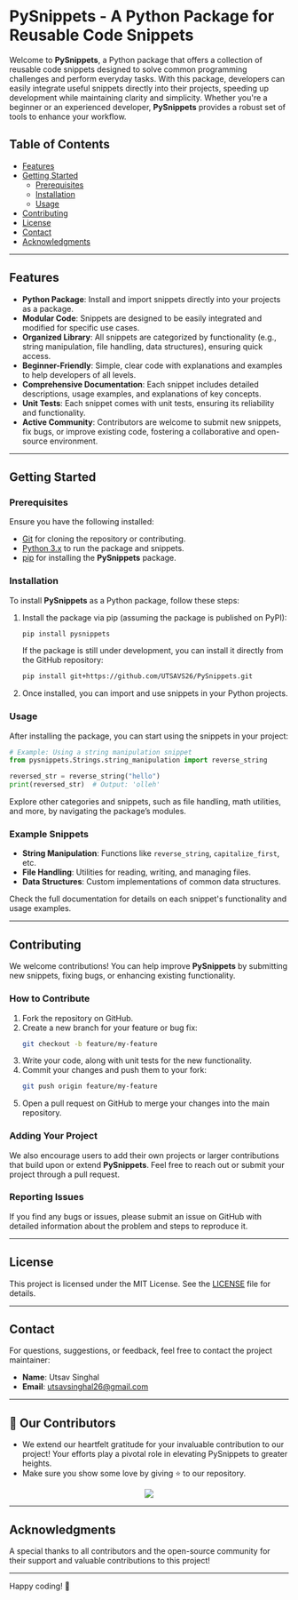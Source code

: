 # PySnippets - A Python Package for Reusable Code Snippets

Welcome to **PySnippets**, a Python package that offers a collection of reusable code snippets designed to solve common programming challenges and perform everyday tasks. With this package, developers can easily integrate useful snippets directly into their projects, speeding up development while maintaining clarity and simplicity. Whether you're a beginner or an experienced developer, **PySnippets** provides a robust set of tools to enhance your workflow.

## Table of Contents

- [Features](#features)
- [Getting Started](#getting-started)
  - [Prerequisites](#prerequisites)
  - [Installation](#installation)
  - [Usage](#usage)
- [Contributing](#contributing)
- [License](#license)
- [Contact](#contact)
- [Acknowledgments](#acknowledgments)

---

## Features

- **Python Package**: Install and import snippets directly into your projects as a package.
- **Modular Code**: Snippets are designed to be easily integrated and modified for specific use cases.
- **Organized Library**: All snippets are categorized by functionality (e.g., string manipulation, file handling, data structures), ensuring quick access.
- **Beginner-Friendly**: Simple, clear code with explanations and examples to help developers of all levels.
- **Comprehensive Documentation**: Each snippet includes detailed descriptions, usage examples, and explanations of key concepts.
- **Unit Tests**: Each snippet comes with unit tests, ensuring its reliability and functionality.
- **Active Community**: Contributors are welcome to submit new snippets, fix bugs, or improve existing code, fostering a collaborative and open-source environment.

---

## Getting Started

### Prerequisites

Ensure you have the following installed:

- [Git](https://git-scm.com/) for cloning the repository or contributing.
- [Python 3.x](https://www.python.org/downloads/) to run the package and snippets.
- [pip](https://pip.pypa.io/en/stable/) for installing the **PySnippets** package.

### Installation

To install **PySnippets** as a Python package, follow these steps:

1. Install the package via pip (assuming the package is published on PyPI):
   ```bash
   pip install pysnippets
   ```

   If the package is still under development, you can install it directly from the GitHub repository:
   ```bash
   pip install git+https://github.com/UTSAVS26/PySnippets.git
   ```

2. Once installed, you can import and use snippets in your Python projects.

### Usage

After installing the package, you can start using the snippets in your project:

```python
# Example: Using a string manipulation snippet
from pysnippets.Strings.string_manipulation import reverse_string

reversed_str = reverse_string("hello")
print(reversed_str)  # Output: 'olleh'
```

Explore other categories and snippets, such as file handling, math utilities, and more, by navigating the package’s modules.

### Example Snippets

- **String Manipulation**: Functions like `reverse_string`, `capitalize_first`, etc.
- **File Handling**: Utilities for reading, writing, and managing files.
- **Data Structures**: Custom implementations of common data structures.

Check the full documentation for details on each snippet's functionality and usage examples.

---

## Contributing

We welcome contributions! You can help improve **PySnippets** by submitting new snippets, fixing bugs, or enhancing existing functionality.

### How to Contribute

1. Fork the repository on GitHub.
2. Create a new branch for your feature or bug fix:
   ```bash
   git checkout -b feature/my-feature
   ```
3. Write your code, along with unit tests for the new functionality.
4. Commit your changes and push them to your fork:
   ```bash
   git push origin feature/my-feature
   ```
5. Open a pull request on GitHub to merge your changes into the main repository.

### Adding Your Project

We also encourage users to add their own projects or larger contributions that build upon or extend **PySnippets**. Feel free to reach out or submit your project through a pull request.

### Reporting Issues

If you find any bugs or issues, please submit an issue on GitHub with detailed information about the problem and steps to reproduce it.

---

## License

This project is licensed under the MIT License. See the [LICENSE](LICENSE) file for details.

---

## Contact

For questions, suggestions, or feedback, feel free to contact the project maintainer:

- **Name**: Utsav Singhal
- **Email**: utsavsinghal26@gmail.com

---

## 👀 Our Contributors

- We extend our heartfelt gratitude for your invaluable contribution to our project! Your efforts play a pivotal role in elevating PySnippets to greater heights.
- Make sure you show some love by giving ⭐ to our repository.

<div align="center">

  <a href="https://github.com/UTSAVS26/PySnippets">
    <img src="https://contrib.rocks/image?repo=UTSAVS26/PySnippets&&max=1000" />
  </a>
</div>

---

## Acknowledgments

A special thanks to all contributors and the open-source community for their support and valuable contributions to this project!

---

Happy coding! 🚀
